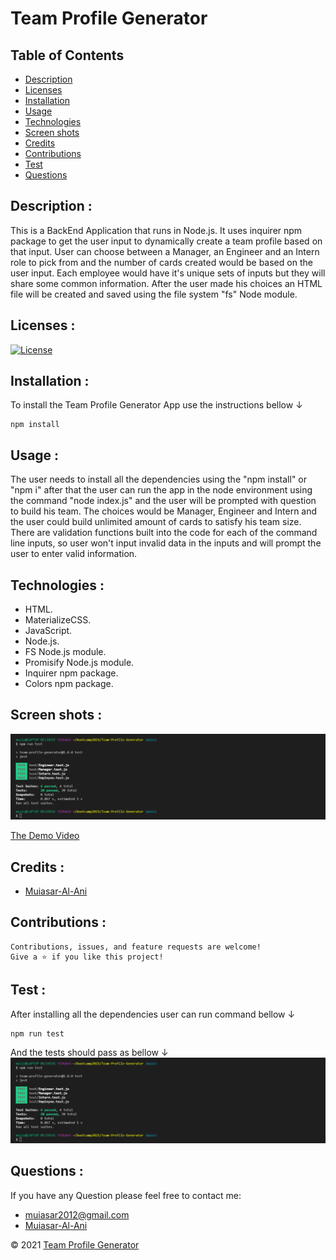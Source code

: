 
# Team Profile Generator

## Table of Contents

- [Description](#description)
- [Licenses](#licenses)
- [Installation](#installation)
- [Usage](#usage)
- [Technologies](#technologies)
- [Screen shots](#screen-shots)
- [Credits](#credits)
- [Contributions](#contributions)
- [Test](#test)
- [Questions](#questions)


## Description : 
This is a BackEnd Application that runs in Node.js. It uses inquirer npm package to get the user input to dynamically create a team profile based on that input. User can choose between a Manager, an Engineer and an Intern role to pick from and the number of cards created would be based on the user input. Each employee would have it's unique sets of inputs but they will share some common information. After the user made his choices an HTML file will be created and saved using the file system "fs" Node module. 

## Licenses :

[![License](https://img.shields.io/badge/License-MIT-yellow.svg)](https://opensource.org/licenses/MIT)



## Installation : 
To install the Team Profile Generator App use the instructions bellow &#8595;
```
npm install
```



## Usage : 
The user needs to install all the dependencies using the "npm install" or "npm i" after that the user can run the app in the node environment using the command "node index.js" and the user will be prompted with question to build his team. The choices would be Manager, Engineer and Intern and the user could build unlimited amount of cards to satisfy his team size. There are validation functions built into the code for each of the command line inputs, so user won't input invalid data in the inputs and will prompt the user to enter valid information.

## Technologies : 

-  HTML.
-  MaterializeCSS.
-  JavaScript.
-  Node.js.
-  FS Node.js module.
-  Promisify Node.js module.
-  Inquirer npm package.
-  Colors npm package.


## Screen shots : 
![ScreenShot](./images/tests.png)

[The Demo Video]()

## Credits :

- [Muiasar-Al-Ani](https://github.com/Muiasar-Al-Ani)


## Contributions :
    Contributions, issues, and feature requests are welcome!
    Give a ⭐️ if you like this project!


## Test :
After installing all the dependencies user can run command bellow &#8595;

```
npm run test
```
And the tests should pass as bellow &#8595;
![ScreenShot](./images/tests.png)

## Questions : 
If you have any Question please feel free to contact me:
- muiasar2012@gmail.com
- [Muiasar-Al-Ani](https://github.com/Muiasar-Al-Ani)



&copy; 2021 [Team Profile Generator](https://github.com/Muiasar-Al-Ani)
